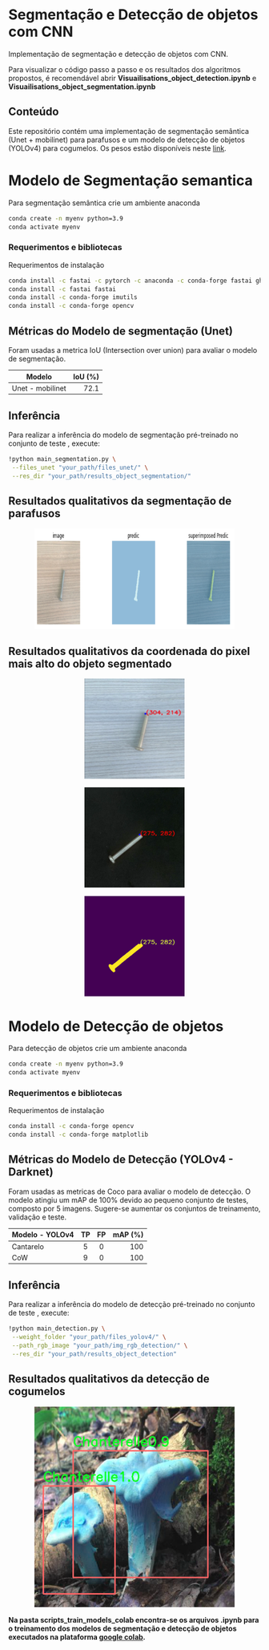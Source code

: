 # Segmentação e Detecção de objetos com CNN
Implementação de segmentação e detecção de objetos com CNN. 

Para visualizar o código passo a passo e os resultados dos algoritmos propostos, é recomendável abrir **Visuailisations_object_detection.ipynb**  e **Visuailisations_object_segmentation.ipynb** 

## Conteúdo
Este repositório contém uma implementação de segmentação semântica (Unet + mobilinet) para parafusos e um modelo de detecção de objetos (YOLOv4) para cogumelos. Os pesos estão disponíveis neste [link](https://drive.google.com/drive/folders/1ChtI9I-5SVqF6m0g9xwo6jp6fp71C7Yh?usp=sharing).


# Modelo de Segmentação semantica

Para segmentação semântica crie um ambiente anaconda

```bash
conda create -n myenv python=3.9
conda activate myenv
```
### Requerimentos e bibliotecas 

Requerimentos de instalação 

```bash
conda install -c fastai -c pytorch -c anaconda -c conda-forge fastai gh anaconda
conda install -c fastai fastai
conda install -c conda-forge imutils
conda install -c conda-forge opencv
```


## Métricas do Modelo de segmentação (Unet)
Foram usadas a metrica IoU (Intersection over union) para avaliar o modelo de segmentação.

| Modelo        | IoU (%) | 
| ------------- |-----:|
| Unet - mobilinet         |72.1|





## Inferência 
Para realizar a inferência do modelo de segmentação pré-treinado no conjunto de teste , execute:

```bash
!python main_segmentation.py \
 --files_unet "your_path/files_unet/" \
 --res_dir "your_path/results_object_segmentation/"
```
## Resultados qualitativos da segmentação de parafusos
<p align="center">
  <img width="400" height="200" src="result_object_segmentation/result_1.PNG">
</p>

## Resultados qualitativos da coordenada do pixel mais alto do objeto segmentado
<p align="center">
  <img width="200" height="200" src="result_object_segmentation/result_2.PNG">
</p>

<p align="center">
  <img width="200" height="200" src="result_object_segmentation/parafuso_pos_cor__3.png">
</p>

<p align="center">
  <img width="200" height="200" src="result_object_segmentation/parafuso_pos_bin__3.png">
</p>


# Modelo de Detecção de objetos

Para detecção de objetos crie um ambiente anaconda

```bash
conda create -n myenv python=3.9
conda activate myenv
```
### Requerimentos e bibliotecas 

Requerimentos de instalação 

```bash
conda install -c conda-forge opencv
conda install -c conda-forge matplotlib
```



## Métricas do Modelo de Detecção (YOLOv4 - Darknet)
Foram usadas as metricas de Coco para avaliar o modelo de detecção. O modelo atingiu um mAP de 100% devido ao pequeno conjunto de testes, composto por 5 imagens. Sugere-se aumentar os conjuntos de treinamento, validação e teste.

| Modelo - YOLOv4        | TP            | FP             | mAP (%) | 
| ------------- |:-------------:| :-------------:|-----:|
| Cantarelo        | 5            | 0             |100|
| CoW        | 9            | 0             |100|




## Inferência 
Para realizar a inferência do modelo de detecção pré-treinado no conjunto de teste , execute:

```bash
!python main_detection.py \
 --weight_folder "your_path/files_yolov4/" \
 --path_rgb_image "your_path/img_rgb_detection/" \
 --res_dir "your_path/results_object_detection"
```

## Resultados qualitativos da detecção de cogumelos
<p align="center">
  <img width="400" height="400" src="results_object_detection/detecion_img_1.png">
</p>



**Na pasta scripts_train_models_colab encontra-se os arquivos .ipynb para o treinamento dos modelos de segmentação e detecção de objetos executados na plataforma [google colab](https://colab.research.google.com/).**





